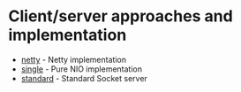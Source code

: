 # Client/server approaches and implementation

* [netty](netty/README.md) - Netty implementation
* [single](single/README.md) - Pure NIO implementation
* [standard](standard/README.md) - Standard Socket server
